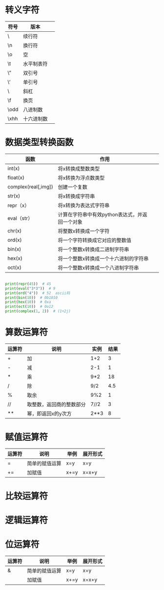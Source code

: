 # 转义字符

|  符号| 版本 |  |
|------------|-----------|--------|
| \ |  续行符|  |
| \n |   换行符 |
| \o |   空 |
| \t |   水平制表符 |
| \” |   双引号 |
| \‘ |   单引号 |
| \\ |   斜杠 |
| \f |   换页 |
| \odd |   八进制数 |
| \xhh |   十六进制数 |

# 数据类型转换函数

|函数|作用||
|-----|-------|-------|
|int(x)|将x转换成整数类型||
|float(x)|将x转换为浮点数类型||
|complex(real[,img])|创建一个复数||
|str(x)|将x转换成字符串| |
| repr（x）                |         将x转换为表达式字符串     |      |
|  eval（str）               | 计算在字符串中有效python表达式，并返回一个对象             |      |
|           chr(x)      |      将整数x转换成一个字符        |      |
|           ord(x)      |       将一个字符转换成它对应的整数值       |      |
|           bin(x)     |        将一个整数x转换成二进制字符串      |      |
|           hex(x)      |        将一个整数x转换成一个十六进制的字符串      |      |
|           oct(x)      |          将一个整数x转换成一个八进制字符串    |      |

```python

print(repr(45))  # 45
print(eval("3*3"))  # 9
print(ord("4"))  # 52  ascii码
print(bin(10))  # 0b1010
print(hex(10))  # 0xa
print(oct(10))  # 0o12
print(complex(1, 2))  # (1+2j)
```

# 算数运算符

|运算符|说明|实例|结果|
|-----|----|-----|-------|
|+  |加        |1+2       |3        |
|-  |减        |2-1       |1        |
|*  |乘        |9*2       |18        |
|/  |除        | 9/2      |4.5       |
|%  |取余        |9%2       |1        |
|//  |取整数，返回商的整数部分        |7//2       |3        |
|**  |幂，即返回x的y次方        |2**3       |8        |

# 赋值运算符

|运算符|说明|举例|展开形式|
|----|----|----|----|
| = |简单的赋值运算|x=y| x=y|
| += |加赋值|x+=y| x=x+y|

# 比较运算符

# 逻辑运算符

# 位运算符

|运算符|说明|举例|展开形式|
|----|----|----|----|
| & |简单的赋值运算|x=y| x=y|
|  |加赋值|x+=y| x=x+y|